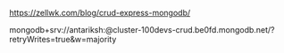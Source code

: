 https://zellwk.com/blog/crud-express-mongodb/


mongodb+srv://antariksh:<password>@cluster-100devs-crud.be0fd.mongodb.net/?retryWrites=true&w=majority